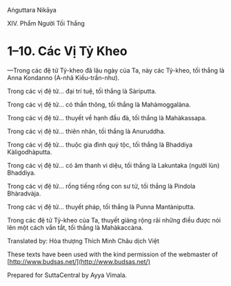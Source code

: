 Aṅguttara Nikāya

XIV. Phẩm Người Tối Thắng

# 1–10. Các Vị Tỷ Kheo

—Trong các đệ tử Tỷ-kheo đã lâu ngày của Ta, này các Tỷ-kheo, tối thắng là Anna Kondanno (A-nhã Kiều-trần-như).

Trong các vị đệ tử... đại trí tuệ, tối thắng là Sàriputta.

Trong các vị đệ tử... có thần thông, tối thắng là Mahàmoggalàna.

Trong các vị đệ tử... thuyết về hạnh đầu đà, tối thắng là Mahàkassapa.

Trong các vị đệ tử... thiên nhãn, tối thắng là Anuruddha.

Trong các vị đệ tử... thuộc gia đình quý tộc, tối thắng là Bhaddiya Kàligodhàputta.

Trong các vị đệ tử... có âm thanh vi diệu, tối thắng là Lakuntaka (người lùn) Bhaddiya.

Trong các vị đệ tử... rống tiếng rống con sư tử, tối thắng là Pindola Bhàradvàja.

Trong các vị đệ tử... thuyết pháp, tối thắng là Punna Mantàniputta.

Trong các đệ tử Tỷ-kheo của Ta, thuyết giảng rộng rãi những điều được nói lên một cách vắn tắt, tối thắng là Mahàkaccàna.

Translated by: Hòa thượng Thích Minh Châu dịch Việt

These texts have been used with the kind permission of the webmaster of [http://www.budsas.net/](http://www.budsas.net/)

Prepared for SuttaCentral by Ayya Vimala.